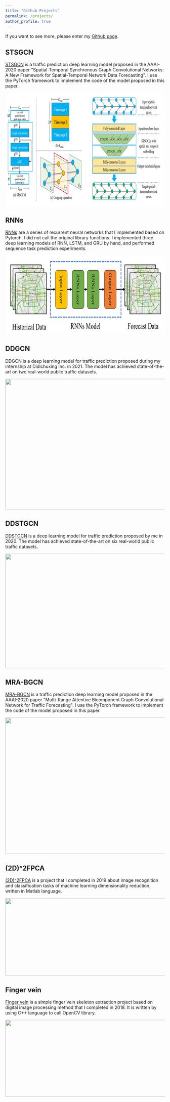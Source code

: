 ```yaml
---
title: "Github Projects"
permalink: /projects/
author_profile: true
---
```


If you want to see more, please enter my [Github page](https://github.com/j1o2h3n).

<!-- 
-->

## STSGCN
[STSGCN](https://github.com/j1o2h3n/STSGCN) is a traffic prediction deep learning model proposed in the AAAI-2020 paper "Spatial-Temporal Synchronous Graph Convolutional Networks: A New Framework for Spatial-Temporal Network Data Forecasting". I use the PyTorch framework to implement the code of the model proposed in this paper.

<div align=center><img width="910" height="357" src="../images/STSGCN.jpg"/></div>

## RNNs
[RNNs](https://github.com/j1o2h3n/RNNs) are a series of recurrent neural networks that I implemented based on Pytorch. I did not call the original library functions. I implemented three deep learning models of RNN, LSTM, and GRU by hand, and performed sequence task prediction experiments.

<div align=center><img width="787" height="250" src="../images/RNNs.jpg"/></div>


## DDGCN
DDGCN is a deep learning model for traffic prediction proposed during my internship at Didichuxing Inc. in 2021. The model has achieved state-of-the-art on two real-world public traffic datasets.

<div align=center><img width="658" height="413" src="../images/DDGCN.jpg"/></div>


## DDSTGCN
[DDSTGCN](https://github.com/j1o2h3n/DDSTGCN) is a deep learning model for traffic prediction proposed by me in 2020. The model has achieved state-of-the-art on six real-world public traffic datasets.

<div align=center><img width="661" height="362" src="../images/DDSTGCN.png"/></div>

## MRA-BGCN
[MRA-BGCN](https://github.com/j1o2h3n/MRA-BGCN) is a traffic prediction deep learning model proposed in the AAAI-2020 paper "Multi-Range Attentive Bicomponent Graph Convolutional Network for Traffic Forecasting". I use the PyTorch framework to implement the code of the model proposed in this paper.

<div align=center><img width="726" height="431" src="../images/MRA-BGCN.jpg"/></div>

## (2D)^2FPCA
[(2D)^2FPCA](https://github.com/j1o2h3n/2D2FPCA) is a project that I completed in 2019 about image recognition and classification tasks of machine learning dimensionality reduction, written in Matlab language.

<div align=center><img width="558" height="245" src="../images/(2D)2FPCA.png"/></div>


## Finger vein
[Finger vein](https://github.com/j1o2h3n/Finger_vein) is a simple finger vein skeleton extraction project based on digital image processing method that I completed in 2018. It is written by using C++ language to call OpenCV library.

<div align=center><img width="768" height="243" src="../images/Overview.png"/></div>
